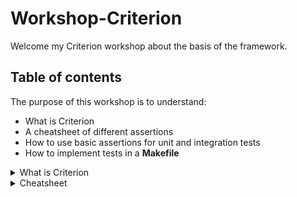 # Workshop-Criterion

Welcome my Criterion workshop about the basis of the framework.

## Table of contents

The purpose of this workshop is to understand:

- What is Criterion
- A cheatsheet of different assertions
- How to use basic assertions for unit and integration tests
- How to implement tests in a **Makefile**

<details>
<summary>What is Criterion</summary>

# What is Criterion

Criterion is a **unit testing framework** for C and CPP.

### Philosophy

Most test frameworks for C require a lot of boilerplate code to set up tests and test suites – you need to create a main, then register new test suites, then register the tests within these suits, and finally call the right functions.

This gives the user great control, at the unfortunate cost of simplicity.

This is what Criterion is different, in fact no main and multiples suites are required in order to have some basic tests.

<br/>

### Features

C99 and C++11 compatible.

Tests are automatically registered when declared.

Implements a xUnit framework structure.

Test are isolated in their own process, crashes and signals can be reported and tested.

Runs on Linux, FreeBSD, macOS, and Windows (Compiling with MinGW GCC and Visual Studio 2015+).

Please refer to the ![cheatsheet]("./Cheatsheet") for a non exhaustive list of the assertions available.

<br/>

### Prerequisites

A default entry point is provided, no need to declare a main unless you want to do special handling.

Unified interface between C and C++: include the criterion header and it just works.

Every tests can be classified in groups and in multiple files.

</details>

<details>
<summary>Cheatsheet</summary>

The 2 main assertions provided by Criterion are **cr_assert_XX** and **cr_expect_XX**.

An cr_expect will continue even if one assertion fail in test which I don't recommended where an cr_assert will mark the test as failed and go to the next one.

Here is a non-exhaustive list of assertions:

| Assertion | Purpose | How to use |
| --------- | ------- | ---------- |
| cr_assert_eq(actual, expected) | Check if value is actual is equal to value of expected| 

</details>
